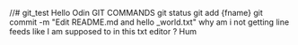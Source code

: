 //# git_test
Hello Odin
GIT COMMANDS
git status
git add {fname}
git commit -m "Edit README.md and hello _world.txt"
why am i not getting line feeds like 
I am supposed to in this txt editor ?
Hum